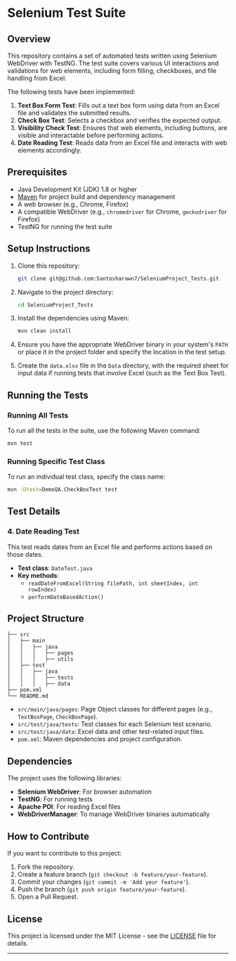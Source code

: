 # Selenium Test Suite

## Overview
This repository contains a set of automated tests written using Selenium WebDriver with TestNG. The test suite covers various UI interactions and validations for web elements, including form filling, checkboxes, and file handling from Excel.

The following tests have been implemented:
1. **Text Box Form Test**: Fills out a text box form using data from an Excel file and validates the submitted results.
2. **Check Box Test**: Selects a checkbox and verifies the expected output.
3. **Visibility Check Test**: Ensures that web elements, including buttons, are visible and interactable before performing actions.
4. **Date Reading Test**: Reads data from an Excel file and interacts with web elements accordingly.

## Prerequisites
- Java Development Kit (JDK) 1.8 or higher
- [Maven](https://maven.apache.org/) for project build and dependency management
- A web browser (e.g., Chrome, Firefox)
- A compatible WebDriver (e.g., `chromedriver` for Chrome, `geckodriver` for Firefox)
- TestNG for running the test suite

## Setup Instructions

1. Clone this repository:
    ```bash
    git clone git@github.com:Santosharawn7/SeleniumProject_Tests.git
    ```

2. Navigate to the project directory:
    ```bash
    cd SeleniumProject_Tests
    ```

3. Install the dependencies using Maven:
    ```bash
    mvn clean install
    ```

4. Ensure you have the appropriate WebDriver binary in your system's `PATH` or place it in the project folder and specify the location in the test setup.

5. Create the `data.xlsx` file in the `Data` directory, with the required sheet for input data if running tests that involve Excel (such as the Text Box Test).

## Running the Tests

### Running All Tests
To run all the tests in the suite, use the following Maven command:
```bash
mvn test
```

### Running Specific Test Class
To run an individual test class, specify the class name:
```bash
mvn -Dtest=DemoQA.CheckBoxTest test
```

## Test Details


### 4. **Date Reading Test**
This test reads dates from an Excel file and performs actions based on those dates.

- **Test class**: `DateTest.java`
- **Key methods**:
    - `readDateFromExcel(String filePath, int sheetIndex, int rowIndex)`
    - `performDateBasedAction()`

## Project Structure

```
├── src
│   ├── main
│   │   ├── java
│   │   │   ├── pages
│   │   │   ├── utils
│   ├── test
│   │   ├── java
│   │   │   ├── tests
│   │   │   ├── data
├── pom.xml
└── README.md
```

- `src/main/java/pages`: Page Object classes for different pages (e.g., `TextBoxPage`, `CheckBoxPage`).
- `src/test/java/tests`: Test classes for each Selenium test scenario.
- `src/test/java/data`: Excel data and other test-related input files.
- `pom.xml`: Maven dependencies and project configuration.

## Dependencies
The project uses the following libraries:
- **Selenium WebDriver**: For browser automation
- **TestNG**: For running tests
- **Apache POI**: For reading Excel files
- **WebDriverManager**: To manage WebDriver binaries automatically

## How to Contribute
If you want to contribute to this project:
1. Fork the repository.
2. Create a feature branch (`git checkout -b feature/your-feature`).
3. Commit your changes (`git commit -m 'Add your feature'`).
4. Push the branch (`git push origin feature/your-feature`).
5. Open a Pull Request.

## License
This project is licensed under the MIT License - see the [LICENSE](LICENSE) file for details.

---